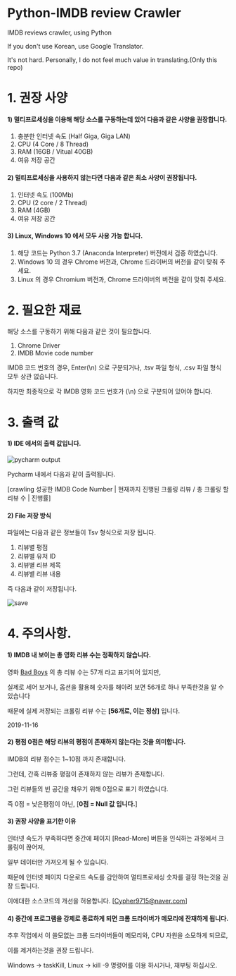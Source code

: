 # Python-IMDB review Crawler
IMDB reviews crawler, using Python

If you don't use Korean, use Google Translator.

It's not hard. Personally, I do not feel much value in translating.(Only this repo)

# 1. 권장 사양

#### 1) 멀티프로세싱을 이용해 해당 소스를 구동하는데 있어 다음과 같은 사양을 권장합니다.

  1. 충분한 인터넷 속도 (Half Giga, Giga LAN)
  2. CPU (4 Core / 8 Thread)
  3. RAM (16GB / Vitual 40GB)
  4. 여유 저장 공간

#### 2) 멀티프로세싱을 사용하지 않는다면 다음과 같은 최소 사양이 권장됩니다.

  1. 인터넷 속도 (100Mb)
  2. CPU (2 core / 2 Thread)
  3. RAM (4GB)
  4. 여유 저장 공간
  
#### 3) Linux, Windows 10 에서 모두 사용 가능 합니다.

  1. 해당 코드는 Python 3.7 (Anaconda Interpreter) 버전에서 검증 하였습니다.
  2. Windows 10 의 경우 Chrome 버전과, Chrome 드라이버의 버전을 같이 맞춰 주세요.
  3. Linux 의 경우 Chromium 버전과, Chrome 드라이버의 버전을 같이 맞춰 주세요.


# 2. 필요한 재료

해당 소스를 구동하기 위해 다음과 같은 것이 필요합니다.

  1. Chrome Driver
  2. IMDB Movie code number
  
IMDB 코드 번호의 경우, Enter(\n) 으로 구분되거나, .tsv 파일 형식, .csv 파일 형식 모두 상관 없습니다.

하지만 최종적으로 각 IMDB 영화 코드 번호가 (\n) 으로 구분되어 있어야 합니다.


# 3. 출력 값

#### 1) IDE 에서의 출력 값입니다.

![pycharm output](https://user-images.githubusercontent.com/16573620/68953770-f1095200-0805-11ea-9a51-14da2e94328b.png)

Pycharm 내에서 다음과 같이 출력됩니다.

[crawling 성공한 IMDB Code Number | 현재까지 진행된 크롤링 리뷰 / 총 크롤링 할 리뷰 수 | 진행률]

#### 2) File 저장 방식

파일에는 다음과 같은 정보들이 Tsv 형식으로 저장 됩니다.

  1. 리뷰별 평점
  2. 리뷰별 유저 ID
  3. 리뷰별 리뷰 제목
  4. 리뷰별 리뷰 내용

즉 다음과 같이 저장됩니다.

![save](https://user-images.githubusercontent.com/16573620/68954724-f23b7e80-0807-11ea-84d3-7a40fa7cbee9.png)

# 4. 주의사항.

#### 1) IMDB 내 보이는 총 영화 리뷰 수는 정확하지 않습니다.

  영화 [Bad Boys](https://www.imdb.com/title/tt0085210/reviews?ref_=tt_ov_rt) 의 총 리뷰 수는 57개 라고 표기되어 있지만, 

  실제로 세어 보거나, 옵션을 활용해 숫자를 해아려 보면 56개로 하나 부족한것을 알 수 있습니다

  때문에 실제 저장되는 크롤링 리뷰 수는 **[56개로, 이는 정상]** 입니다.

  2019-11-16

#### 2) 평점 0점은 해당 리뷰의 평점이 존재하지 않는다는 것을 의미합니다.

  IMDB의 리뷰 점수는 1~10점 까지 존재합니다.

  그런데, 간혹 리뷰중 평점이 존재하지 않는 리뷰가 존재합니다.

  그런 리뷰들의 빈 공간을 채우기 위해 0점으로 표기 하였습니다.

  즉 0점 = 낮은평점이 아닌, [**0점 = Null 값 입니다.**]

#### 3) 권장 사양을 표기한 이유

  인터넷 속도가 부족하다면 중간에 페이지 [Read-More] 버튼을 인식하는 과정에서 크롤링이 끊어져, 

  일부 데이터만 가져오게 될 수 있습니다.

  때문에 인터넷 페이지 다운로드 속도를 감안하여 멀티프로세싱 숫자를 결정 하는것을 권장 드립니다.

  이에대한 소스코드의 개선을 허용합니다. [Cypher9715@naver.com]

#### 4) 중간에 프로그램을 강제로 종료하게 되면 크롬 드라이버가 메모리에 잔재하게 됩니다.

  추후 작업에서 이 쓸모없는 크롬 드라이버들이 메모리와, CPU 자원을 소모하게 되므로,

  이를 제거하는것을 권장 드립니다.

  Windows -> taskKill, Linux -> kill -9 명령어를 이용 하시거나, 재부팅 하십시오.
